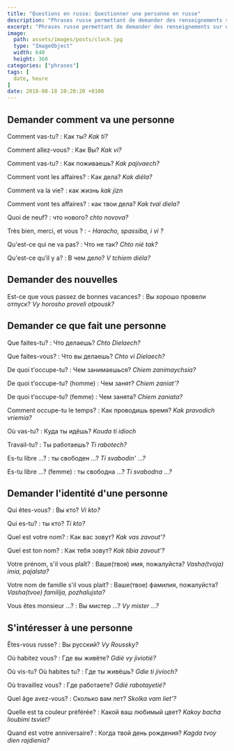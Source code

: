 ```yaml
---
title: "Questions en russe: Questionner une personne en russe"
description: "Phrases russe permettant de demander des renseignements sur une personne."
excerpt: "Phrases russe permettant de demander des renseignements sur une personne"
image:
  path: assets/images/posts/clock.jpg
  type: "ImageObject"
  width: 640
  height: 360
categories: ["phrases"]
tags: [
  date, heure
]
date: 2018-08-18 20:20:20 +0100
---
```



## Demander comment va une personne

Comment vas-tu?
: Как ты?
*Kak ti?*

Comment allez-vous?
: Как Вы?
*Kak vi?*

Comment vas-tu?
: Как поживаешь?
*Kak pajivaech?*

Comment vont les affaires?
: Как дела?
*Kak diéla?*

Comment va la vie?
: как жизнь
*kak jizn*

Comment vont tes affaires?
: как твои дела?
*Kak tvaï diela?*

Quoi de neuf?
: что нового?
*chto novova?*

Très bien, merci, et vous ?
: -
*Haracho, spassiba, i vi ?*

Qu'est-ce qui ne va pas?
: Что не так?
*Chto nié tak?*

Qu'est-ce qu’il y a?
: В чем дело?
*V tchiem diéla?*


## Demander des nouvelles

Est-ce que vous passez de bonnes vacances?
: Вы хорошо провели отпуск?
*Vy horosho proveli otpousk?*



## Demander ce que fait une personne

Que faites-tu?
: Что делаешь?
*Chto Dielaech?*

Que faites-vous?
: Что вы делаешь?
*Chto vi Dielaech?*

De quoi t'occupe-tu?
: Чем занимаешься?
*Chiem zanimaychsia?*

De quoi t'occupe-tu? (homme)
: Чем занят?
*Chiem zaniat'?*

De quoi t'occupe-tu? (femme)
: Чем занята?
*Chiem zaniata?*

Comment occupe-tu le temps?
: Как проводишь время?
*Kak pravodich vriemia?*

Où vas-tu?
: Куда ты идёшь?
*Kouda ti idioch*

Travail-tu?
: Ты работаешь?
*Ti rabotech?*

Es-tu libre ...?
: ты свободен ...?
*Ti svabodin' ...?*

Es-tu libre ...? (femme)
: ты свободна ...?
*Ti svabodna ...?*


## Demander l'identité d'une personne

Qui êtes-vous?
: Вы кто?
*Vi kto?*

Qui es-tu?
: ты кто?
*Ti kto?*

Quel est votre nom?
: Как вас зовут?
*Kak vas zavout'?*

Quel est ton nom?
: Как тебя зовут?
*Kak tibia zavout'?*

Votre prénom, s'il vous plaît?
: Ваше(твоя) имя, пожалуйста?
*Vasha(tvoja) imia, pajalsta?*

Votre nom de famille s'il vous plait?
: Ваше(твое) фамилия, пожалуйста?
*Vasha(tvoe) familija, pozhalujsta?*

Vous êtes monsieur ...?
: Вы мистер ...?
*Vy mister ...?*


## S'intéresser à une personne

Êtes-vous russe?
: Вы русский?
*Vy Roussky?*

Où habitez vous?
: Где вы живёте?
*Gdié vy jiviotié?*

Où vis-tu? Où habites tu?
: Где ты живёшь?
*Gdie ti jivioch?*

Où travaillez vous?
: Где работаете?
*Gdié rabotayetié?*

Quel âge avez-vous?
: Сколько вaм лeт?
*Skolka vam liet'?*

Quelle est ta couleur préférée?
: Какой ваш любимый цвет?
*Kakoy bacha lioubimi tsviet?*

Quand est votre anniversaire?
: Когда твой день рождения?
*Kagda tvoy dien rajdienia?*
